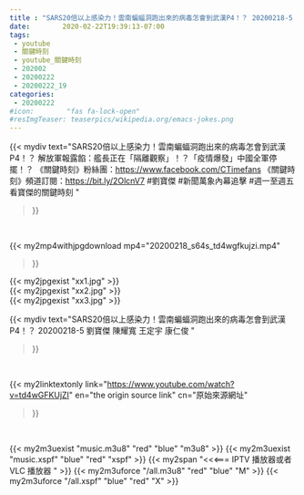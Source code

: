 ```yaml
---
title : "SARS20倍以上感染力！雲南蝙蝠洞跑出來的病毒怎會到武漢P4！？ 20200218-5 劉寶傑 陳耀寬 王定宇 康仁俊 "
date:        2020-02-22T19:39:13-07:00
tags:
 - youtube
 - 關鍵時刻
 - youtube_關鍵時刻
 - 202002
 - 20200222
 - 20200222_19
categories:
 - 20200222
#icon:        "fas fa-lock-open"
#resImgTeaser: teaserpics/wikipedia.org/emacs-jokes.png
---
```


{{< mydiv text="SARS20倍以上感染力！雲南蝙蝠洞跑出來的病毒怎會到武漢P4！？ 解放軍報露餡：艦長正在「隔離觀察」！？「疫情爆發」中國全軍停擺！？  《關鍵時刻》粉絲團：https://www.facebook.com/CTimefans 《關鍵時刻》頻道訂閱：https://bit.ly/2OlcnV7  #劉寶傑 #新聞萬象內幕追擊 #週一至週五看寶傑的關鍵時刻 "
>}}
<br>


{{< my2mp4withjpgdownload mp4="20200218_s64s_td4wgfkujzi.mp4"
>}}

{{< my2jpgexist "xx1.jpg" >}}<br>
{{< my2jpgexist "xx2.jpg" >}}<br>
{{< my2jpgexist "xx3.jpg" >}}<br>



{{< mydiv text="SARS20倍以上感染力！雲南蝙蝠洞跑出來的病毒怎會到武漢P4！？ 20200218-5 劉寶傑 陳耀寬 王定宇 康仁俊 "
>}}
<br>

{{< my2linktextonly link="https://www.youtube.com/watch?v=td4wGFKUjZI"
en="the origin source link" cn="原始來源網址"
>}}


<br>

{{< my2m3uexist "music.m3u8" "red"  "blue" "m3u8" >}} {{< my2m3uexist "music.xspf" "blue" "red"  "xspf" >}} {{< my2span "<<<=== IPTV 播放器或者 VLC 播放器 " >}} {{< my2m3uforce "/all.m3u8" "red"  "blue" "M" >}} {{< my2m3uforce "/all.xspf" "blue" "red"  "X" >}} 
